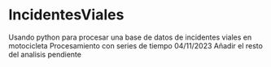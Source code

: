 # IncidentesViales
Usando python para procesar una base de datos de incidentes viales en motocicleta
Procesamiento con series de tiempo 04/11/2023
Añadir el resto del analisis pendiente
